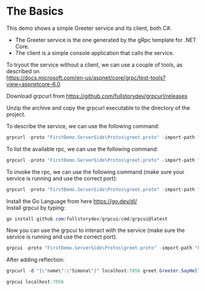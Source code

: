 # The Basics

This demo shows a simple Greeter service and its client, both C#.  
- The Greeter service is the one generated by the gRpc template for .NET Core.
- The client is a simple console application that calls the service.  

To tryout the service without a client, we can use a couple of tools, as described on  
https://docs.microsoft.com/en-us/aspnet/core/grpc/test-tools?view=aspnetcore-6.0

Download grpcurl from https://github.com/fullstorydev/grpcurl/releases

Unzip the archive and copy the grpcurl executable to the directory of the project.

To describe the service, we can use the following command:
```powershell
grpcurl -proto "FirstDemo.ServerSide\Protos\greet.proto" -import-path "FirstDemo.ServerSide\Protos" describe
```

To list the available rpc, we can use the following command:
```powershell
grpcurl -proto "FirstDemo.ServerSide\Protos\greet.proto" -import-path "FirstDemo.ServerSide\Protos" list
```

To invoke the rpc, we can use the following command (make sure your service is running and use the correct port):
```powershell
grpcurl -proto "FirstDemo.ServerSide\Protos\greet.proto" -import-path "FirstDemo.ServerSide\Protos" -d "{\"name\":\"Simona\"}" localhost:7056 greet.Greeter.SayHello 
```

Install the Go Language from here https://go.dev/dl/  
Install grpcui by typing:

```powershell
go install github.com/fullstorydev/grpcui/cmd/grpcui@latest
```

Now you can use the grpcui to interact with the service (make sure the service is running and use the correct port).
```powershell
grpcui -proto "FirstDemo.ServerSide\Protos\greet.proto" -import-path "FirstDemo.ServerSide\Protos" localhost:7056 
```

After adding reflection:

```powershell
grpcurl -d "{\"name\":\"Simona\"}" localhost:7056 greet.Greeter.SayHello
```

```powershell
grpcui localhost:7056
```